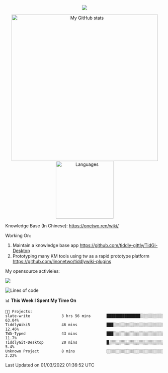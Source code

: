 <a href="https://github.com/linonetwo">
    <p align="center">
        <img src="https://github-profile-trophy.vercel.app/?username=linonetwo&column=7&theme=onedark"/>
    </p>
</a>
<a align="center" href="https://github.com/linonetwo">
  <p align="center">
    <img src="https://github-readme-stats.vercel.app/api?username=linonetwo&show_icons=true&count_private=true" alt="My GitHub stats" width="465"/>
    <img src="https://github-readme-stats.vercel.app/api/top-langs/?username=linonetwo&layout=compact&langs_count=10" alt="Languages" height="183">
  </p>
</a>

Knowledge Base (In Chinese): https://onetwo.ren/wiki/

Working On: 

1. Maintain a knowledge base app https://github.com/tiddly-gittly/TidGi-Desktop
1. Prototyping many KM tools using tw as a rapid prototype platform https://github.com/linonetwo/tiddlywiki-plugins

My opensource activieies:

![](https://visitor-badge.glitch.me/badge?page_id=linonetwo.linonetwo)

<!--START_SECTION:waka-->
![Lines of code](https://img.shields.io/badge/From%20Hello%20World%20I%27ve%20Written-2%20Million%20lines%20of%20code-blue)

📊 **This Week I Spent My Time On** 

```text
🐱‍💻 Projects: 
slate-write              3 hrs 56 mins       ███████████████░░░░░░░░░░   63.04% 
TiddlyWiki5              46 mins             ███░░░░░░░░░░░░░░░░░░░░░░   12.46% 
TW5-Typed                43 mins             ███░░░░░░░░░░░░░░░░░░░░░░   11.7% 
TiddlyGit-Desktop        20 mins             █░░░░░░░░░░░░░░░░░░░░░░░░   5.4% 
Unknown Project          8 mins              ░░░░░░░░░░░░░░░░░░░░░░░░░   2.22%

```


 Last Updated on 01/03/2022 01:36:52 UTC
<!--END_SECTION:waka-->
